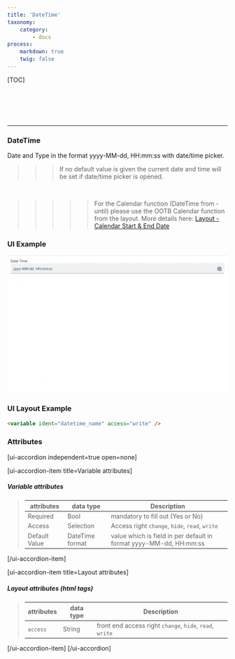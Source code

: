 ```yaml
---
title: 'DateTime'
taxonomy:
    category:
        - docs
process:
    markdown: true
    twig: false
---
```


[TOC]

<br><br><br><br>

------------------------------------------------------------------------------------------
### DateTime
Date and Type in the format yyyy-MM-dd, HH:mm:ss with date/time picker.

>>> If no default value is given the current date and time will be set if date/time picker is opened.
<br>

>>>>> For the Calendar function (DateTime from - until) please use the OOTB Calendar function from the layout. More details here: <a href="../../exolynk-modeler/layout#calendar-start-end-date" target="_blank">Layout - Calendar Start & End Date</a>

### UI Example
![DateTime](date-time.gif?resize=800&classes=left)

### UI Layout Example
````html
<variable ident="datetime_name" access="write" />
````

### Attributes
[ui-accordion independent=true open=none]

[ui-accordion-item title=Variable attributes]

##### Variable attributes
> | attributes      | data type           | Description                                                           |
> |-----------|-------------------------|-----------------------------------------------------------------------|
> | Required    | Bool                  | mandatory to fill out (Yes or No)  |
> | Access    | Selection               | Access right `change`, `hide`, `read`, `write`  |
> | Default Value    | DateTime format        | value which is field in per default in format yyyy-MM-dd, HH:mm:ss |

[/ui-accordion-item]

[ui-accordion-item title=Layout attributes]

##### Layout attributes (html tags)
> | attributes      | data type           | Description                                                           |
> |-----------|-------------------------|-----------------------------------------------------------------------|
> | `access`    | String                  | front end access right `change`, `hide`, `read`, `write`  |


[/ui-accordion-item]
[/ui-accordion]
